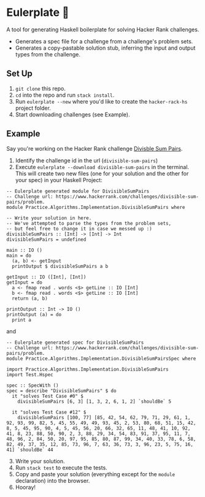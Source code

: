 # Eulerplate 🧙‍

A tool for generating Haskell boilerplate for solving Hacker Rank challenges.

- Generates a spec file for a challenge from a challenge's problem sets.
- Generates a copy-pastable solution stub, inferring the input and output types from the challenge.

## Set Up

1. `git clone` this repo.
2. `cd` into the repo and run `stack install`.
3. Run `eulerplate --new` where you'd like to create the `hacker-rack-hs` project folder.
4. Start downloading challenges (see Example).

## Example


Say you're working on the Hacker Rank challenge [Divisble Sum Pairs](https://www.hackerrank.com/challenges/divisible-sum-pairs/problem). 

1. Identify the challenge id in the url (`divisible-sum-pairs`)
2. Execute `eulerplate --download divisible-sum-pairs` in the terminal. This will create two new files (one for your solution and the other for your spec) in your Haskell Project:

```
-- Eulerplate generated module for DivisibleSumPairs
-- Challenge url: https://www.hackerrank.com/challenges/divisible-sum-pairs/problem.
module Practice.Algorithms.Implementation.DivisibleSumPairs where

-- Write your solution in here.
-- We've attempted to parse the types from the problem sets,
-- but feel free to change it in case we messed up :)
divisibleSumPairs :: [Int] -> [Int] -> Int
divisibleSumPairs = undefined

main :: IO ()
main = do
  (a, b) <- getInput
  printOutput $ divisibleSumPairs a b

getInput :: IO ([Int], [Int])
getInput = do
  a <- fmap read . words <$> getLine :: IO [Int]
  b <- fmap read . words <$> getLine :: IO [Int]
  return (a, b)

printOutput :: Int -> IO ()
printOutput (a) = do
  print a
```

and

```
-- Eulerplate generated spec for DivisibleSumPairs
-- Challenge url: https://www.hackerrank.com/challenges/divisible-sum-pairs/problem.
module Practice.Algorithms.Implementation.DivisibleSumPairsSpec where

import Practice.Algorithms.Implementation.DivisibleSumPairs
import Test.Hspec

spec :: SpecWith ()
spec = describe "DivisibleSumPairs" $ do
  it "solves Test Case #0" $
    divisibleSumPairs [6, 3] [1, 3, 2, 6, 1, 2] `shouldBe` 5

  it "solves Test Case #12" $
    divisibleSumPairs [100, 77] [85, 42, 54, 62, 79, 71, 29, 61, 1, 92, 93, 99, 82, 5, 45, 55, 49, 49, 93, 45, 2, 53, 80, 68, 51, 15, 42, 8, 5, 45, 95, 90, 4, 5, 45, 56, 20, 66, 32, 65, 11, 48, 41, 10, 92, 41, 8, 23, 88, 50, 90, 2, 3, 88, 29, 34, 54, 83, 91, 37, 95, 11, 7, 48, 96, 2, 84, 50, 20, 97, 95, 85, 80, 87, 99, 34, 40, 33, 78, 6, 58, 82, 49, 37, 35, 12, 85, 73, 96, 7, 63, 36, 73, 3, 96, 23, 5, 75, 16, 41] `shouldBe` 44
```

3. Write your solution.
4. Run `stack test` to execute the tests.
5. Copy and paste your solution (everything except for the `module` declaration) into the browser.
6. Hooray!
